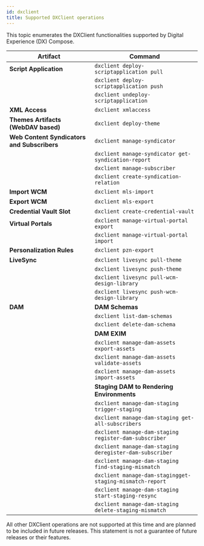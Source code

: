 ```yaml
---
id: dxclient
title: Supported DXClient operations
---
```

This topic enumerates the DXClient functionalities supported by Digital Experience (DX) Compose. 


| Artifact                                      | Command                          |
|-----------------------------------------------|-----------------------------------|
| **Script Application**                        | `dxclient deploy-scriptapplication pull`  |
|                                               | `dxclient deploy-scriptapplication push`  |
|                                               | `dxclient undeploy-scriptapplication`  |
| **XML Access**                                | `dxclient xmlaccess`               |
| **Themes Artifacts (WebDAV based)**           | `dxclient deploy-theme`             |
| **Web Content Syndicators and Subscribers**   | `dxclient manage-syndicator`        |
|                                               | `dxclient manage-syndicator get-syndication-report` |
|                                               | `dxclient manage-subscriber`      |
|                                               | `dxclient create-syndication-relation` |
| **Import WCM**                                | `dxclient mls-import`               |
| **Export WCM**                                | `dxclient mls-export`               | 
| **Credential Vault Slot**                     | `dxclient create-credential-vault`  |
| **Virtual Portals**                           | `dxclient manage-virtual-portal export` |
|                                               | `dxclient manage-virtual-portal import` |
| **Personalization Rules**                     | `dxclient pzn-export`               |
| **LiveSync**                                  | `dxclient livesync pull-theme`      |
|                                               | `dxclient livesync push-theme`      |
|                                               | `dxclient livesync pull-wcm-design-library` |
|                                               | `dxclient livesync push-wcm-design-library` |
| **DAM**                                       | **DAM Schemas**                   |
|                                               | `dxclient list-dam-schemas`         |
|                                               | `dxclient delete-dam-schema`        |
|                                               | **DAM EXIM**                      |
|                                               | `dxclient manage-dam-assets export-assets` |
|                                               | `dxclient manage-dam-assets validate-assets` |
|                                               | `dxclient manage-dam-assets import-assets` | 
|                                               | **Staging DAM to Rendering Environments** |
|                                               | `dxclient manage-dam-staging trigger-staging` |
|                                               | `dxclient manage-dam-staging get-all-subscribers` |
|                                               | `dxclient manage-dam-staging register-dam-subscriber` | 
|                                               | `dxclient manage-dam-staging deregister-dam-subscriber` | 
|                                               | `dxclient manage-dam-staging find-staging-mismatch` | 
|                                               | `dxclient manage-dam-stagingget-staging-mismatch-report` |
|                                               | `dxclient manage-dam-staging start-staging-resync` |  
|                                               | `dxclient manage-dam-staging delete-staging-mismatch` |

All other DXClient operations are not supported at this time and are planned to be included in future releases. This statement is not a guarantee of future releases or their features.

